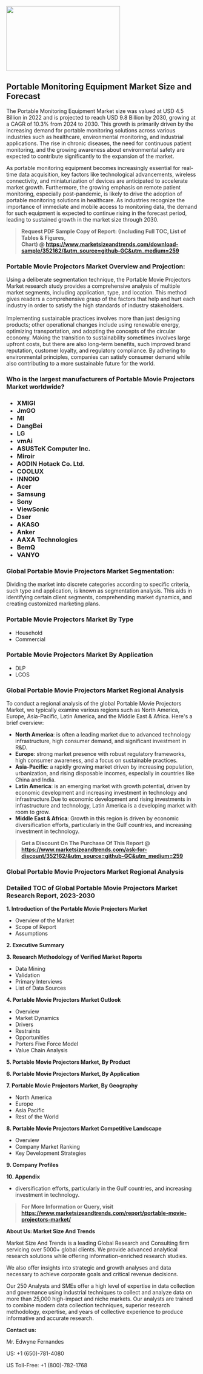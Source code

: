 <p><img class="alignnone size-medium wp-image-20088" src="https://ffe5etoiles.com/wp-content/uploads/2024/12/MST1-300x171.png" alt="" width="300" height="171" /></p><h2>Portable Monitoring Equipment Market Size and Forecast</h2><p>The Portable Monitoring Equipment Market size was valued at USD 4.5 Billion in 2022 and is projected to reach USD 9.8 Billion by 2030, growing at a CAGR of 10.3% from 2024 to 2030. This growth is primarily driven by the increasing demand for portable monitoring solutions across various industries such as healthcare, environmental monitoring, and industrial applications. The rise in chronic diseases, the need for continuous patient monitoring, and the growing awareness about environmental safety are expected to contribute significantly to the expansion of the market.</p><p>As portable monitoring equipment becomes increasingly essential for real-time data acquisition, key factors like technological advancements, wireless connectivity, and miniaturization of devices are anticipated to accelerate market growth. Furthermore, the growing emphasis on remote patient monitoring, especially post-pandemic, is likely to drive the adoption of portable monitoring solutions in healthcare. As industries recognize the importance of immediate and mobile access to monitoring data, the demand for such equipment is expected to continue rising in the forecast period, leading to sustained growth in the market size through 2030.</p></p><blockquote id="" class=""><strong>Request PDF Sample Copy of Report: (Including Full TOC, List of Tables &amp; Figures, Chart)&nbsp;@&nbsp;<strong><a href="https://www.marketsizeandtrends.com/download-sample/352162/&utm_source=github-GC&utm_medium=259" target="_blank">https://www.marketsizeandtrends.com/download-sample/352162/&utm_source=github-GC&utm_medium=259</a></strong></strong></blockquote><h3 id="" class="">Portable Movie Projectors Market&nbsp;Overview and Projection:</h3><p id="" class="">Using a deliberate segmentation technique, the Portable Movie Projectors Market research study provides a comprehensive analysis of multiple market segments, including application, type, and location. This method gives readers a comprehensive grasp of the factors that help and hurt each industry in order to satisfy the high standards of industry stakeholders. <br /> <br />Implementing sustainable practices involves more than just designing products; other operational changes include using renewable energy, optimizing transportation, and adopting the concepts of the circular economy. Making the transition to sustainability sometimes involves large upfront costs, but there are also long-term benefits, such improved brand reputation, customer loyalty, and regulatory compliance. By adhering to environmental principles, companies can satisfy consumer demand while also contributing to a more sustainable future for the world.</p><h3 id="" class="">Who is the largest manufacturers of&nbsp;Portable Movie Projectors Market worldwide?</h3><h3 class=""><p><ul><li>XMIGI </li><li> JmGO </li><li> MI </li><li> DangBei </li><li> LG </li><li> vmAi </li><li> ASUSTeK Computer Inc. </li><li> Miroir </li><li> AODIN Hotack Co. Ltd. </li><li> COOLUX </li><li> INNOIO </li><li> Acer </li><li> Samsung </li><li> Sony </li><li> ViewSonic </li><li> Dser </li><li> AKASO </li><li> Anker </li><li> AAXA Technologies </li><li> BemQ </li><li> VANYO</li></ul></p></h3><h3 id="" class="">Global&nbsp;Portable Movie Projectors Market Segmentation:</h3><p id="" class="">Dividing the market into discrete categories according to specific criteria, such type and application, is known as segmentation analysis. This aids in identifying certain client segments, comprehending market dynamics, and creating customized marketing plans.</p><h3 id="" class="">Portable Movie Projectors Market&nbsp;By Type</h3><p><p><ul><li>Household</li><li> Commercial</p></li></ul></p></p><h3 id="" class="">Portable Movie Projectors Market&nbsp;By Application</h3><p class=""><p><ul><li>DLP</li><li> LCOS</li></ul></p></p><h3 id="" class="">Global Portable Movie Projectors Market Regional Analysis</h3><p id="" class="">To conduct a regional analysis of the global Portable Movie Projectors Market, we typically examine various regions such as North America, Europe, Asia-Pacific, Latin America, and the Middle East &amp; Africa. Here's a brief overview:</p><ul><li><strong>North America</strong>: is often a leading market due to advanced technology infrastructure, high consumer demand, and significant investment in R&amp;D.</li><li><strong>Europe</strong>: strong market presence with robust regulatory frameworks, high consumer awareness, and a focus on sustainable practices.</li><li><strong>Asia-Pacific</strong>: a rapidly growing market driven by increasing population, urbanization, and rising disposable incomes, especially in countries like China and India.</li><li><strong>Latin America</strong>: is an emerging market with growth potential, driven by economic development and increasing investment in technology and infrastructure.Due to economic development and rising investments in infrastructure and technology, Latin America is a developing market with room to grow.</li><li><strong>Middle East &amp; Africa</strong>: Growth in this region is driven by economic diversification efforts, particularly in the Gulf countries, and increasing investment in technology.</li></ul><blockquote id="" class=""><strong>Get a Discount On The Purchase Of This Report @ <strong><a href="https://www.marketsizeandtrends.com/ask-for-discount/352162/&utm_source=github-GC&utm_medium=259" target="_blank">https://www.marketsizeandtrends.com/ask-for-discount/352162/&utm_source=github-GC&utm_medium=259</a></strong></strong></blockquote><h3 id="" class="">Global Portable Movie Projectors Market Regional Analysis</h3><h3 id="" class="">Detailed TOC of Global Portable Movie Projectors Market Research Report, 2023-2030</h3><p id="" class=""><strong>1. Introduction of the Portable Movie Projectors Market</strong></p><ul><li>Overview of the Market</li><li>Scope of Report</li><li>Assumptions</li></ul><p id="" class=""><strong>2. Executive Summary</strong></p><p id="" class=""><strong>3. Research Methodology of Verified Market Reports</strong></p><ul><li>Data Mining</li><li>Validation</li><li>Primary Interviews</li><li>List of Data Sources</li></ul><p id="" class=""><strong>4. Portable Movie Projectors Market Outlook</strong></p><ul><li>Overview</li><li>Market Dynamics</li><li>Drivers</li><li>Restraints</li><li>Opportunities</li><li>Porters Five Force Model</li><li>Value Chain Analysis</li></ul><p id="" class=""><strong>5. Portable Movie Projectors Market, By Product</strong></p><p id="" class=""><strong>6. Portable Movie Projectors Market, By Application</strong></p><p id="" class=""><strong>7. Portable Movie Projectors Market, By Geography</strong></p><ul><li>North America</li><li>Europe</li><li>Asia Pacific</li><li>Rest of the World</li></ul><p id="" class=""><strong>8. Portable Movie Projectors Market Competitive Landscape</strong></p><ul><li>Overview</li><li>Company Market Ranking</li><li>Key Development Strategies</li></ul><p id="" class=""><strong>9. Company Profiles</strong></p><p id="" class=""><strong>10. Appendix</strong></p><ul><li>diversification efforts, particularly in the Gulf countries, and increasing investment in technology.</li></ul><blockquote id="" class=""><strong>For More Information or Query, visit <strong><strong><a href="https://www.marketsizeandtrends.com/report/portable-movie-projectors-market/" target="_blank">https://www.marketsizeandtrends.com/report/portable-movie-projectors-market/</a></strong></strong></strong></blockquote><p id="" class=""><strong>About Us: Market Size And Trends</strong></p><p id="" class="">Market Size And Trends is a leading Global Research and Consulting firm servicing over 5000+ global clients. We provide advanced analytical research solutions while offering information-enriched research studies.</p><p id="" class="">We also offer insights into strategic and growth analyses and data necessary to achieve corporate goals and critical revenue decisions.</p><p id="" class="">Our 250 Analysts and SMEs offer a high level of expertise in data collection and governance using industrial techniques to collect and analyze data on more than 25,000 high-impact and niche markets. Our analysts are trained to combine modern data collection techniques, superior research methodology, expertise, and years of collective experience to produce informative and accurate research.</p><p id="" class=""><strong>Contact us:</strong></p><p id="" class="">Mr. Edwyne Fernandes</p><p id="" class="">US: +1 (650)-781-4080</p><p id="" class="">US Toll-Free: +1 (800)-782-1768</p>
